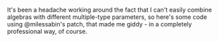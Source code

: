 It's been a headache working around the fact that I can't easily combine algebras with different multiple-type parameters, so here's some code using @milessabin's patch, that made me giddy - in a completely professional way, of course.
